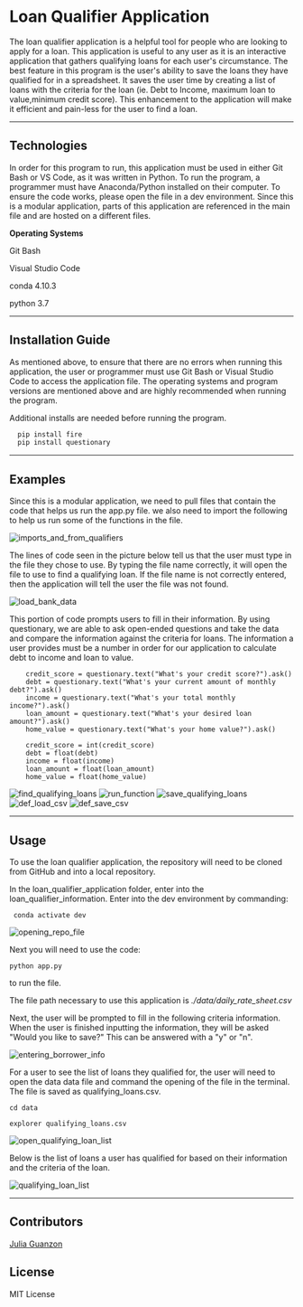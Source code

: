 # Loan Qualifier Application

The loan qualifier application is a helpful tool for people who are looking to apply for a loan. This application is useful to any user as it is an interactive application that gathers qualifying loans for each user's circumstance. The best feature in this program is the user's ability to save the loans they have qualified for in a spreadsheet. It saves the user time by creating a list of loans with the criteria for the loan (ie. Debt to Income, maximum loan to value,minimum credit score). This enhancement to the application will make it efficient and pain-less for the user to find a loan.

---

## Technologies

In order for this program to run, this application must be used in either Git Bash or VS Code, as it was written in Python. To run the program, a programmer must have Anaconda/Python installed on their computer. To ensure the code works, please open the file in a dev environment. Since this is a modular application, parts of this application are referenced in the main file and are hosted on a different files.

**Operating Systems**

Git Bash

Visual Studio Code

conda 4.10.3

python 3.7


---

## Installation Guide

As mentioned above, to ensure that there are no errors when running this application, the user or programmer must use Git Bash or Visual Studio Code to access the application file. The operating systems and program versions are mentioned above and are highly recommended when running the program.

Additional installs are needed before running the program.

```python
  pip install fire
  pip install questionary
```
---

## Examples

Since this is a modular application, we need to pull files that contain the code that helps us run the app.py file. we also need to import the following to help us run some of the functions in the file.

![imports_and_from_qualifiers](https://user-images.githubusercontent.com/84649228/125153665-3892cf00-e10a-11eb-8cce-222aeaf5e0de.PNG)

The lines of code seen in the picture below tell us that the user must type in the file they chose to use. By typing the file name correctly, it will open the file to use to find a qualifying loan. If the file name is not correctly entered, then the application will tell the user the file was not found.

![load_bank_data](https://user-images.githubusercontent.com/84649228/125153667-4183a080-e10a-11eb-990d-479986cfe059.PNG)

This portion of code prompts users to fill in their information. By using questionary, we are able to ask open-ended questions and take the data and compare the information against the criteria for loans. The information a user provides must be a number in order for our application to calculate debt to income and loan to value.

```
    credit_score = questionary.text("What's your credit score?").ask()
    debt = questionary.text("What's your current amount of monthly debt?").ask()
    income = questionary.text("What's your total monthly income?").ask()
    loan_amount = questionary.text("What's your desired loan amount?").ask()
    home_value = questionary.text("What's your home value?").ask()

    credit_score = int(credit_score)
    debt = float(debt)
    income = float(income)
    loan_amount = float(loan_amount)
    home_value = float(home_value)
```


![find_qualifying_loans](https://user-images.githubusercontent.com/84649228/125153670-46e0eb00-e10a-11eb-86f4-afff1ccb1d58.PNG)
![run_function](https://user-images.githubusercontent.com/84649228/125153673-48aaae80-e10a-11eb-9a08-e7502b2033c0.PNG)
![save_qualifying_loans](https://user-images.githubusercontent.com/84649228/125153674-4b0d0880-e10a-11eb-9616-89be136651ac.PNG)
![def_load_csv](https://user-images.githubusercontent.com/84649228/125153725-97584880-e10a-11eb-9cec-f52e2b355c0b.PNG)
![def_save_csv](https://user-images.githubusercontent.com/84649228/125153727-9b846600-e10a-11eb-916a-c6712fc2b86f.PNG)





---

## Usage

To use the loan qualifier application, the repository will need to be cloned from GitHub and into a local repository.

In the loan_qualifier_application folder, enter into the loan_qualifier_information. Enter into the dev environment by commanding: 

```
 conda activate dev
```
![opening_repo_file](https://user-images.githubusercontent.com/84649228/125153554-56136900-e109-11eb-8da5-0ce748334148.PNG)

Next you will need to use the code:

```
python app.py
```
to run the file.

The file path necessary to use this application is *./data/daily_rate_sheet.csv*

Next, the user will be prompted to fill in the following criteria information. When the user is finished inputting the information, they will be asked "Would you like to save?" This can be answered with a "y" or "n".

![entering_borrower_info](https://user-images.githubusercontent.com/84649228/125153522-2a907e80-e109-11eb-96e5-a9cb23dccd99.PNG)

For a user to see the list of loans they qualified for, the user will need to open the data data file and command the opening of the file in the terminal. The file is saved as qualifying_loans.csv.

```
cd data

explorer qualifying_loans.csv
```

![open_qualifying_loan_list](https://user-images.githubusercontent.com/84649228/125153551-527fe200-e109-11eb-8c65-28d2978d2a0d.PNG)

Below is the list of loans a user has qualified for based on their information and the criteria of the loan.

![qualifying_loan_list](https://user-images.githubusercontent.com/84649228/125153556-590e5980-e109-11eb-84d8-adae7a7eaf23.PNG)


---

## Contributors

[Julia Guanzon](www.linkedin.com/in/julia-guanzon)

## License

MIT License
